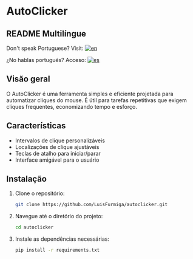 # AutoClicker

## README Multilíngue
Don't speak Portuguese? Visit: [![en](https://img.shields.io/badge/lang-en-red.svg)](https://github.com/LuisFurmiga/Autoclicker/blob/main/Multi_README/README.us.md)

¿No hablas portugués? Acceso: [![es](https://img.shields.io/badge/lang-es-yellow.svg)](https://github.com/LuisFurmiga/Autoclicker/blob/main/Multi_README/README.es.md)

## Visão geral
O AutoClicker é uma ferramenta simples e eficiente projetada para automatizar cliques do mouse. É útil para tarefas repetitivas que exigem cliques frequentes, economizando tempo e esforço.

## Características
- Intervalos de clique personalizáveis
- Localizações de clique ajustáveis
- Teclas de atalho para iniciar/parar
- Interface amigável para o usuário

## Instalação
1. Clone o repositório:
    ```sh
    git clone https://github.com/LuisFurmiga/autoclicker.git
    ```
2. Navegue até o diretório do projeto:
    ```sh
    cd autoclicker
    ```
3. Instale as dependências necessárias:
    ```sh
    pip install -r requirements.txt
    ```
